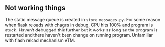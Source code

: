 ## Not working things

The static message queue is created in `store_messages.py`. For some reason when flask reloads with chages in debug, CPU hits 100% and program is stuck. Haven't debugged this further but it works as long as the program is restarted and there haven't been change on running program. Unfamiliar with flash reload mechanism ATM.